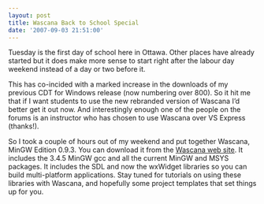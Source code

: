 ```yaml
---
layout: post
title: Wascana Back to School Special
date: '2007-09-03 21:51:00'
---
```



Tuesday is the first day of school here in Ottawa. Other places have already started but it does make more sense to start right after the labour day weekend instead of a day or two before it.

This has co-incided with a marked increase in the downloads of my previous CDT for Windows release (now numbering over 800). So it hit me that if I want students to use the new rebranded version of Wascana I’d better get it out now. And interestingly enough one of the people on the forums is an instructor who has chosen to use Wascana over VS Express (thanks!).

So I took a couple of hours out of my weekend and put together Wascana, MinGW Edition 0.9.3. You can download it from the [Wascana web site](http://wascana.sourceforge.net/). It includes the 3.4.5 MinGW gcc and all the current MinGW and MSYS packages. It includes the SDL and now the wxWidget libraries so you can build multi-platform applications. Stay tuned for tutorials on using these libraries with Wascana, and hopefully some project templates that set things up for you.


